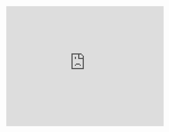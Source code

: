 <iframe width="420" height="320" src="https://www.youtube.com/embed/dr9waR1tmgU" frameborder="0" allowfullscreen></iframe>
